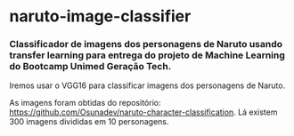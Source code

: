 # naruto-image-classifier
### Classificador de imagens dos personagens de Naruto usando transfer learning para entrega do projeto de Machine Learning do Bootcamp Unimed Geração Tech.
Iremos usar o VGG16 para classificar imagens dos personagens de Naruto.

As imagens foram obtidas do repositório: https://github.com/Osunadev/naruto-character-classification. Lá existem 300 imagens divididas em 10 personagens.
